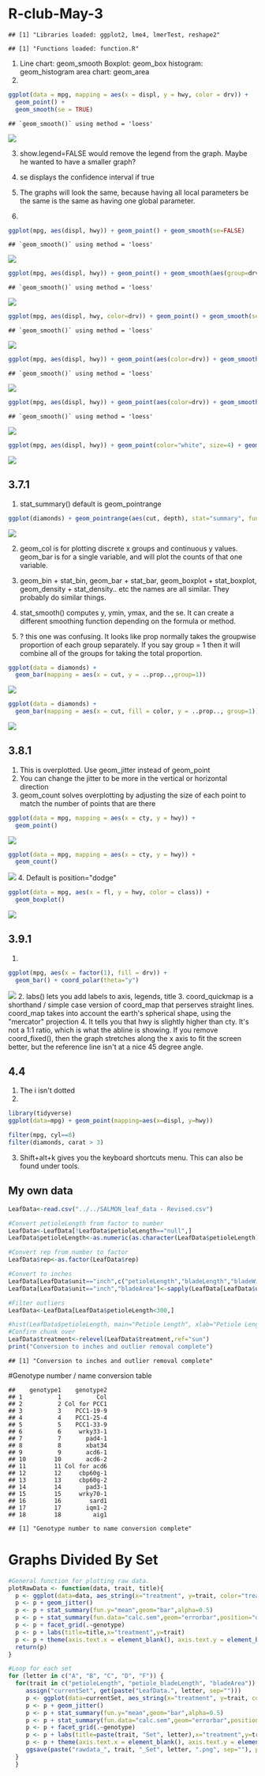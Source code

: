 # R-club-May-3


```
## [1] "Libraries loaded: ggplot2, lme4, lmerTest, reshape2"
```

```
## [1] "Functions loaded: function.R"
```


1. Line chart: geom_smooth
Boxplot: geom_box
histogram: geom_histogram
area chart: geom_area
2. 

```r
ggplot(data = mpg, mapping = aes(x = displ, y = hwy, color = drv)) + 
  geom_point() + 
  geom_smooth(se = TRUE)
```

```
## `geom_smooth()` using method = 'loess'
```

![](R-club-May-03_files/figure-html/unnamed-chunk-1-1.png)<!-- -->

3. show.legend=FALSE would remove the legend from the graph. Maybe he wanted to have a smaller graph?
4. se displays the confidence interval if true
5. The graphs will look the same, because having all local parameters be the same is the same as having one global parameter. 

6. 

```r
ggplot(mpg, aes(displ, hwy)) + geom_point() + geom_smooth(se=FALSE)
```

```
## `geom_smooth()` using method = 'loess'
```

![](R-club-May-03_files/figure-html/unnamed-chunk-2-1.png)<!-- -->

```r
ggplot(mpg, aes(displ, hwy)) + geom_point() + geom_smooth(aes(group=drv), se=FALSE)
```

```
## `geom_smooth()` using method = 'loess'
```

![](R-club-May-03_files/figure-html/unnamed-chunk-2-2.png)<!-- -->

```r
ggplot(mpg, aes(displ, hwy, color=drv)) + geom_point() + geom_smooth(se=FALSE)
```

```
## `geom_smooth()` using method = 'loess'
```

![](R-club-May-03_files/figure-html/unnamed-chunk-2-3.png)<!-- -->

```r
ggplot(mpg, aes(displ, hwy)) + geom_point(aes(color=drv)) + geom_smooth(se=FALSE)
```

```
## `geom_smooth()` using method = 'loess'
```

![](R-club-May-03_files/figure-html/unnamed-chunk-2-4.png)<!-- -->

```r
ggplot(mpg, aes(displ, hwy)) + geom_point(aes(color=drv)) + geom_smooth(aes(linetype=drv),se=FALSE)
```

```
## `geom_smooth()` using method = 'loess'
```

![](R-club-May-03_files/figure-html/unnamed-chunk-2-5.png)<!-- -->

```r
ggplot(mpg, aes(displ, hwy)) + geom_point(color="white", size=4) + geom_point(aes(color=drv))
```

![](R-club-May-03_files/figure-html/unnamed-chunk-2-6.png)<!-- -->

## 3.7.1

1. stat_summary() default is geom_pointrange

```r
ggplot(diamonds) + geom_pointrange(aes(cut, depth), stat="summary", fun.ymin=min, fun.ymax=max, fun.y=median)
```

![](R-club-May-03_files/figure-html/unnamed-chunk-3-1.png)<!-- -->


2. geom_col is for plotting discrete x groups and continuous y values. geom_bar is for a single variable, and will plot the counts of that one variable. 

3. geom_bin + stat_bin, geom_bar + stat_bar, geom_boxplot + stat_boxplot, geom_density + stat_density.. etc the names are all similar. They probably do similar things. 

4. stat_smooth() computes y, ymin, ymax, and the se. It can create a different smoothing function depending on the formula or method. 

5. ? this one was confusing. It looks like prop normally takes the groupwise proportion of each group separately. If you say group = 1 then it will combine all of the groups for taking the total proportion.  

```r
ggplot(data = diamonds) + 
  geom_bar(mapping = aes(x = cut, y = ..prop..,group=1))
```

![](R-club-May-03_files/figure-html/unnamed-chunk-4-1.png)<!-- -->

```r
ggplot(data = diamonds) + 
  geom_bar(mapping = aes(x = cut, fill = color, y = ..prop.., group=1))
```

![](R-club-May-03_files/figure-html/unnamed-chunk-4-2.png)<!-- -->

## 3.8.1
1. This is overplotted. Use geom_jitter instead of geom_point
2. You can change the jitter to be more in the vertical or horizontal direction
3. geom_count solves overplotting by adjusting the size of each point to match the number of points that are there

```r
ggplot(data = mpg, mapping = aes(x = cty, y = hwy)) + 
  geom_point()
```

![](R-club-May-03_files/figure-html/unnamed-chunk-5-1.png)<!-- -->

```r
ggplot(data = mpg, mapping = aes(x = cty, y = hwy)) + 
  geom_count()
```

![](R-club-May-03_files/figure-html/unnamed-chunk-5-2.png)<!-- -->
4. Default is position="dodge"

```r
ggplot(data = mpg, aes(x = fl, y = hwy, color = class)) +
  geom_boxplot()
```

![](R-club-May-03_files/figure-html/unnamed-chunk-6-1.png)<!-- -->
## 3.9.1
1. 

```r
ggplot(mpg, aes(x = factor(1), fill = drv)) +
  geom_bar() + coord_polar(theta="y")
```

![](R-club-May-03_files/figure-html/unnamed-chunk-7-1.png)<!-- -->
2. labs() lets you add labels to axis, legends, title
3. coord_quickmap is a shorthand / simple case version of coord_map that perserves straight lines. coord_map takes into account the earth's spherical shape, using the "mercator" projection
4. It tells you that hwy is slightly higher than cty. It's not a 1:1 ratio, which is what the abline is showing. If you remove coord_fixed(), then the graph stretches along the x axis to fit the screen better, but the reference line isn't at a nice 45 degree angle. 

## 4.4
1. The i isn't dotted
2. 

```r
library(tidyverse)
ggplot(data=mpg) + geom_point(mapping=aes(x=displ, y=hwy))

filter(mpg, cyl==8)
filter(diamonds, carat > 3)
```
3. Shift+alt+k gives you the keyboard shortcuts menu. This can also be found under tools. 


## My own data

```r
LeafData<-read.csv("../../SALMON_leaf_data - Revised.csv")

#Convert petioleLength from factor to number
LeafData<-LeafData[!LeafData$petioleLength=="null",] 
LeafData$petioleLength<-as.numeric(as.character(LeafData$petioleLength))

#Convert rep from number to factor
LeafData$rep<-as.factor(LeafData$rep)

#Convert to inches
LeafData[LeafData$unit=="inch",c("petioleLength","bladeLength","bladeWidth","bladePerimeter")]<-sapply(LeafData[LeafData$unit=="inch",c("petioleLength","bladeLength","bladeWidth","bladePerimeter")],function(x) as.numeric(as.character(x)))*25.4
LeafData[LeafData$unit=="inch","bladeArea"]<-sapply(LeafData[LeafData$unit=="inch","bladeArea"],function(x) as.numeric(as.character(x)))*(25.4^2)

#Filter outliers
LeafData<-LeafData[LeafData$petioleLength<300,]

#hist(LeafData$petioleLength, main="Petiole Length", xlab="Petiole Length in Inches")
#Confirm chunk over
LeafData$treatment<-relevel(LeafData$treatment,ref="sun")
print("Conversion to inches and outlier removal complete")
```

```
## [1] "Conversion to inches and outlier removal complete"
```

#Genotype number / name conversion table

```
##    genotype1    genotype2
## 1          1          Col
## 2          2 Col for PCC1
## 3          3    PCC1-19-9
## 4          4    PCC1-25-4
## 5          5    PCC1-33-9
## 6          6     wrky33-1
## 7          7       pad4-1
## 8          8       xbat34
## 9          9       acd6-1
## 10        10       acd6-2
## 11        11 Col for acd6
## 12        12     cbp60g-1
## 13        13     cbp60g-2
## 14        14       pad3-1
## 15        15     wrky70-1
## 16        16        sard1
## 17        17       iqm1-2
## 18        18         aig1
```

```
## [1] "Genotype number to name conversion complete"
```

# Graphs Divided By Set




```r
#General function for plotting raw data. 
plotRawData <- function(data, trait, title){
  p <- ggplot(data=data, aes_string(x="treatment", y=trait, color="treatment"))
  p <- p + geom_jitter() 
  p <- p + stat_summary(fun.y="mean",geom="bar",alpha=0.5)
  p <- p + stat_summary(fun.data="calc.sem",geom="errorbar",position="dodge") 
  p <- p + facet_grid(.~genotype)
  p <- p + labs(title=title,x="treatment",y=trait)
  p <- p + theme(axis.text.x = element_blank(), axis.text.y = element_blank(), axis.ticks = element_blank())
  return(p)
}

#Loop for each set
for (letter in c("A", "B", "C", "D", "F")) {
  for(trait in c("petioleLength", "petiole_bladeLength", "bladeArea")) {
     assign("currentSet", get(paste("LeafData.", letter, sep="")))
     p <- ggplot(data=currentSet, aes_string(x="treatment", y=trait, color="treatment"))
     p <- p + geom_jitter() 
     p <- p + stat_summary(fun.y="mean",geom="bar",alpha=0.5)
     p <- p + stat_summary(fun.data="calc.sem",geom="errorbar",position="dodge") 
     p <- p + facet_grid(.~genotype)
     p <- p + labs(title=paste(trait, "Set", letter),x="treatment",y=trait)
     p <- p + theme(axis.text.x = element_blank(), axis.text.y = element_blank(), axis.ticks = element_blank())
     ggsave(paste("rawdata_", trait, "_Set", letter, ".png", sep=""), path=paste(getwd(), "/Graph Images/RawData", sep=""),height=10, width=11, unit="in")
  }
  }
```

